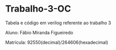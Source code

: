 # Trabalho-3-OC
Tabela e código em verilog referente ao trabalho 3 


Aluno: Fábio Miranda Figueiredo


Matrícula: 92550(decimal)/264606(hexadecimal)
